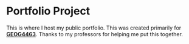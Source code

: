 # Portfolio Project

This is where I host my public portfolio. This was created primarily for **[GEOG4463](https://experts.colorado.edu/display/coursename_GEOG-4463)**. Thanks to my professors for helping me put this together.